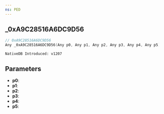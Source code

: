 ```yaml
---
ns: PED
---
```

## _0xA9C28516A6DC9D56

```c
// 0xA9C28516A6DC9D56
Any _0xA9C28516A6DC9D56(Any p0, Any p1, Any p2, Any p3, Any p4, Any p5);
```

```
NativeDB Introduced: v1207
```

## Parameters
* **p0**:
* **p1**:
* **p2**:
* **p3**:
* **p4**:
* **p5**:
